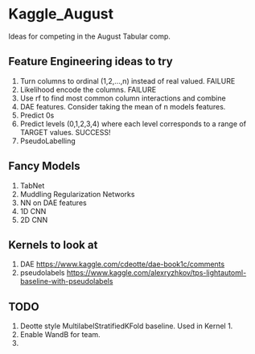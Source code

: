 # Kaggle_August
Ideas for competing in the August Tabular comp.

## Feature Engineering ideas to try
1. Turn columns to ordinal (1,2,...,n) instead of real valued. FAILURE
2. Likelihood encode the columns.  FAILURE 
3. Use rf to find most common column interactions and combine
4. DAE features.  Consider taking the mean of n models features.
5. Predict 0s
6. Predict levels (0,1,2,3,4) where each level corresponds to a range of TARGET values.  SUCCESS!
7. PseudoLabelling

## Fancy Models 
1. TabNet
2. Muddling Regularization Networks
3. NN on DAE features
4. 1D CNN
5. 2D CNN


## Kernels to look at 
1. DAE https://www.kaggle.com/cdeotte/dae-book1c/comments
2. pseudolabels https://www.kaggle.com/alexryzhkov/tps-lightautoml-baseline-with-pseudolabels

## TODO
1. Deotte style MultilabelStratifiedKFold baseline.  Used in Kernel 1.
2. Enable WandB for team.
3. 
